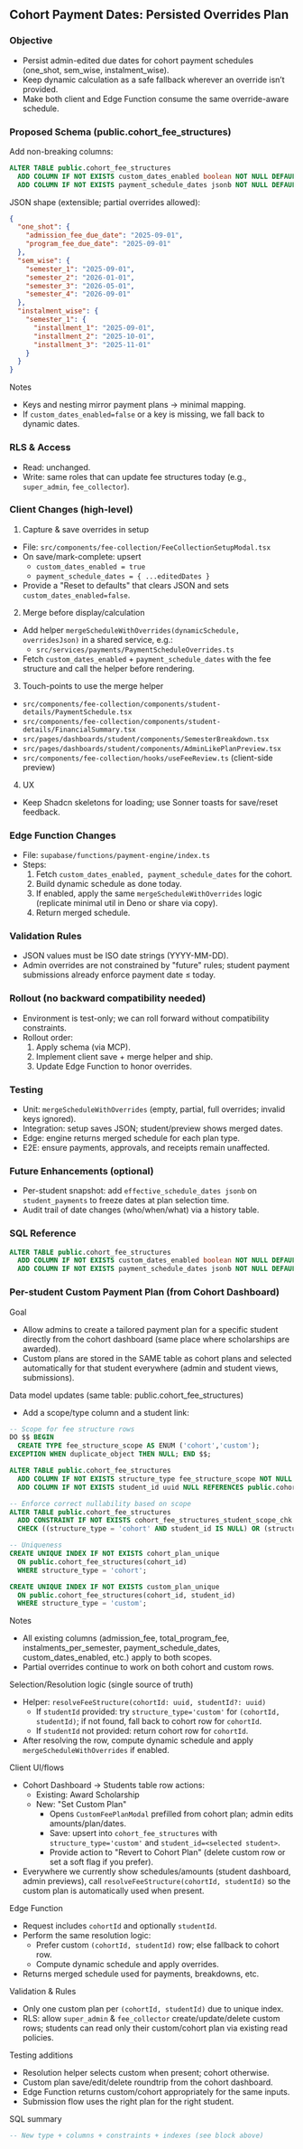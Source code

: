 ## Cohort Payment Dates: Persisted Overrides Plan

### Objective
- Persist admin-edited due dates for cohort payment schedules (one_shot, sem_wise, instalment_wise).
- Keep dynamic calculation as a safe fallback wherever an override isn’t provided.
- Make both client and Edge Function consume the same override-aware schedule.

### Proposed Schema (public.cohort_fee_structures)
Add non-breaking columns:

```sql
ALTER TABLE public.cohort_fee_structures
  ADD COLUMN IF NOT EXISTS custom_dates_enabled boolean NOT NULL DEFAULT false,
  ADD COLUMN IF NOT EXISTS payment_schedule_dates jsonb NOT NULL DEFAULT '{}';
```

JSON shape (extensible; partial overrides allowed):
```json
{
  "one_shot": {
    "admission_fee_due_date": "2025-09-01",
    "program_fee_due_date": "2025-09-01"
  },
  "sem_wise": {
    "semester_1": "2025-09-01",
    "semester_2": "2026-01-01",
    "semester_3": "2026-05-01",
    "semester_4": "2026-09-01"
  },
  "instalment_wise": {
    "semester_1": {
      "installment_1": "2025-09-01",
      "installment_2": "2025-10-01",
      "installment_3": "2025-11-01"
    }
  }
}
```
Notes
- Keys and nesting mirror payment plans → minimal mapping.
- If `custom_dates_enabled=false` or a key is missing, we fall back to dynamic dates.

### RLS & Access
- Read: unchanged.
- Write: same roles that can update fee structures today (e.g., `super_admin`, `fee_collector`).

### Client Changes (high-level)
1) Capture & save overrides in setup
- File: `src/components/fee-collection/FeeCollectionSetupModal.tsx`
- On save/mark-complete: upsert
  - `custom_dates_enabled = true`
  - `payment_schedule_dates = { ...editedDates }`
- Provide a "Reset to defaults" that clears JSON and sets `custom_dates_enabled=false`.

2) Merge before display/calculation
- Add helper `mergeScheduleWithOverrides(dynamicSchedule, overridesJson)` in a shared service, e.g.:
  - `src/services/payments/PaymentScheduleOverrides.ts`
- Fetch `custom_dates_enabled` + `payment_schedule_dates` with the fee structure and call the helper before rendering.

3) Touch-points to use the merge helper
- `src/components/fee-collection/components/student-details/PaymentSchedule.tsx`
- `src/components/fee-collection/components/student-details/FinancialSummary.tsx`
- `src/pages/dashboards/student/components/SemesterBreakdown.tsx`
- `src/pages/dashboards/student/components/AdminLikePlanPreview.tsx`
- `src/components/fee-collection/hooks/useFeeReview.ts` (client-side preview)

4) UX
- Keep Shadcn skeletons for loading; use Sonner toasts for save/reset feedback.

### Edge Function Changes
- File: `supabase/functions/payment-engine/index.ts`
- Steps:
  1. Fetch `custom_dates_enabled, payment_schedule_dates` for the cohort.
  2. Build dynamic schedule as done today.
  3. If enabled, apply the same `mergeScheduleWithOverrides` logic (replicate minimal util in Deno or share via copy).
  4. Return merged schedule.

### Validation Rules
- JSON values must be ISO date strings (YYYY-MM-DD).
- Admin overrides are not constrained by "future" rules; student payment submissions already enforce payment date ≤ today.

### Rollout (no backward compatibility needed)
- Environment is test-only; we can roll forward without compatibility constraints.
- Rollout order:
  1) Apply schema (via MCP).
  2) Implement client save + merge helper and ship.
  3) Update Edge Function to honor overrides.

### Testing
- Unit: `mergeScheduleWithOverrides` (empty, partial, full overrides; invalid keys ignored).
- Integration: setup saves JSON; student/preview shows merged dates.
- Edge: engine returns merged schedule for each plan type.
- E2E: ensure payments, approvals, and receipts remain unaffected.

### Future Enhancements (optional)
- Per-student snapshot: add `effective_schedule_dates jsonb` on `student_payments` to freeze dates at plan selection time.
- Audit trail of date changes (who/when/what) via a history table.

### SQL Reference
```sql
ALTER TABLE public.cohort_fee_structures
  ADD COLUMN IF NOT EXISTS custom_dates_enabled boolean NOT NULL DEFAULT false,
  ADD COLUMN IF NOT EXISTS payment_schedule_dates jsonb NOT NULL DEFAULT '{}';
```

### Per-student Custom Payment Plan (from Cohort Dashboard)

Goal
- Allow admins to create a tailored payment plan for a specific student directly from the cohort dashboard (same place where scholarships are awarded).
- Custom plans are stored in the SAME table as cohort plans and selected automatically for that student everywhere (admin and student views, submissions).

Data model updates (same table: public.cohort_fee_structures)
- Add a scope/type column and a student link:

```sql
-- Scope for fee structure rows
DO $$ BEGIN
  CREATE TYPE fee_structure_scope AS ENUM ('cohort','custom');
EXCEPTION WHEN duplicate_object THEN NULL; END $$;

ALTER TABLE public.cohort_fee_structures
  ADD COLUMN IF NOT EXISTS structure_type fee_structure_scope NOT NULL DEFAULT 'cohort',
  ADD COLUMN IF NOT EXISTS student_id uuid NULL REFERENCES public.cohort_students(id) ON DELETE CASCADE;

-- Enforce correct nullability based on scope
ALTER TABLE public.cohort_fee_structures
  ADD CONSTRAINT IF NOT EXISTS cohort_fee_structures_student_scope_chk
  CHECK ((structure_type = 'cohort' AND student_id IS NULL) OR (structure_type = 'custom' AND student_id IS NOT NULL));

-- Uniqueness
CREATE UNIQUE INDEX IF NOT EXISTS cohort_plan_unique
  ON public.cohort_fee_structures(cohort_id)
  WHERE structure_type = 'cohort';

CREATE UNIQUE INDEX IF NOT EXISTS custom_plan_unique
  ON public.cohort_fee_structures(cohort_id, student_id)
  WHERE structure_type = 'custom';
```

Notes
- All existing columns (admission_fee, total_program_fee, instalments_per_semester, payment_schedule_dates, custom_dates_enabled, etc.) apply to both scopes.
- Partial overrides continue to work on both cohort and custom rows.

Selection/Resolution logic (single source of truth)
- Helper: `resolveFeeStructure(cohortId: uuid, studentId?: uuid)`
  - If `studentId` provided: try `structure_type='custom'` for `(cohortId, studentId)`; if not found, fall back to cohort row for `cohortId`.
  - If `studentId` not provided: return cohort row for `cohortId`.
- After resolving the row, compute dynamic schedule and apply `mergeScheduleWithOverrides` if enabled.

Client UI/flows
- Cohort Dashboard → Students table row actions:
  - Existing: Award Scholarship
  - New: "Set Custom Plan"
    - Opens `CustomFeePlanModal` prefilled from cohort plan; admin edits amounts/plan/dates.
    - Save: upsert into `cohort_fee_structures` with `structure_type='custom'` and `student_id=<selected student>`.
    - Provide action to "Revert to Cohort Plan" (delete custom row or set a soft flag if you prefer).
- Everywhere we currently show schedules/amounts (student dashboard, admin previews), call `resolveFeeStructure(cohortId, studentId)` so the custom plan is automatically used when present.

Edge Function
- Request includes `cohortId` and optionally `studentId`.
- Perform the same resolution logic:
  - Prefer custom `(cohortId, studentId)` row; else fallback to cohort row.
  - Compute dynamic schedule and apply overrides.
- Returns merged schedule used for payments, breakdowns, etc.

Validation & Rules
- Only one custom plan per `(cohortId, studentId)` due to unique index.
- RLS: allow `super_admin` & `fee_collector` create/update/delete custom rows; students can read only their custom/cohort plan via existing read policies.

Testing additions
- Resolution helper selects custom when present; cohort otherwise.
- Custom plan save/edit/delete roundtrip from the cohort dashboard.
- Edge Function returns custom/cohort appropriately for the same inputs.
- Submission flow uses the right plan for the right student.

SQL summary
```sql
-- New type + columns + constraints + indexes (see block above)
```
